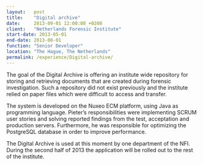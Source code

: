 ```yaml
---
layout:   post
title:    "Digital archive"
date:     2013-09-01 12:00:00 +0200
client:   "Netherlands Forensic Institute"
start-date: 2013-05-01
end-date: 2013-08-01
function: "Senior Developer"
location: "The Hague, The Netherlands"
permalink: /experience/Digital-archive/
---
```

The goal of the Digital Archive is offering an institute wide repository for storing and retrieving documents that are created during forensic investigation. Such a repository did not exist previously and the institute relied on paper files which were difficult to access and transfer.

The system is developed on the Nuxeo ECM platform, using Java as programming language. Pieter’s responsibilities were implementing SCRUM user stories and solving reported findings from the test, acceptation and production servers. Furthermore, he was responsible for optimizing the PostgreSQL database in order to improve performance.

The Digital Archive is used at this moment by one department of the NFI. During the second half of 2013 the application will be rolled out to the rest of the institute.
